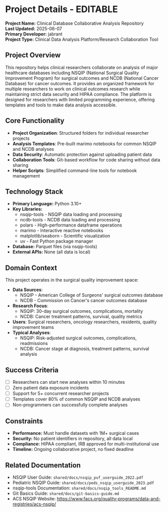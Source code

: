 # Project Details - EDITABLE

**Project Name:** Clinical Database Collaborative Analysis Repository  
**Last Updated:** 2025-06-07  
**Primary Developer:** jabrant  
**Project Type:** Clinical Data Analysis Platform/Research Collaboration Tool

## Project Overview
This repository helps clinical researchers collaborate on analysis of major healthcare databases including NSQIP (National Surgical Quality Improvement Program) for surgical outcomes and NCDB (National Cancer Database) for cancer outcomes. It provides an organized framework for multiple researchers to work on clinical outcomes research while maintaining strict data security and HIPAA compliance. The platform is designed for researchers with limited programming experience, offering templates and tools to make data analysis accessible.

## Core Functionality
- **Project Organization**: Structured folders for individual researcher projects
- **Analysis Templates**: Pre-built marimo notebooks for common NSQIP and NCDB analyses
- **Data Security**: Automatic protection against uploading patient data
- **Collaboration Tools**: Git-based workflow for code sharing without data sharing
- **Helper Scripts**: Simplified command-line tools for notebook management

## Technology Stack
- **Primary Language:** Python 3.10+
- **Key Libraries:** 
  - nsqip-tools - NSQIP data loading and processing
  - ncdb-tools - NCDB data loading and processing
  - polars - High-performance dataframe operations
  - marimo - Interactive reactive notebooks
  - matplotlib/seaborn - Scientific visualization
  - uv - Fast Python package manager
- **Database:** Parquet files (via nsqip-tools)
- **External APIs:** None (all data is local)

## Domain Context
This project operates in the surgical quality improvement space:
- **Data Sources**: 
  - NSQIP - American College of Surgeons' surgical outcomes database
  - NCDB - Commission on Cancer's cancer outcomes database
- **Research Focus**: 
  - NSQIP: 30-day surgical outcomes, complications, mortality
  - NCDB: Cancer treatment patterns, survival, quality metrics
- **Users**: Surgical researchers, oncology researchers, residents, quality improvement teams
- **Typical Analyses**: 
  - NSQIP: Risk-adjusted surgical outcomes, complications, readmissions
  - NCDB: Cancer stage at diagnosis, treatment patterns, survival analysis

## Success Criteria
- [ ] Researchers can start new analyses within 10 minutes
- [ ] Zero patient data exposure incidents
- [ ] Support for 5+ concurrent researcher projects
- [ ] Templates cover 80% of common NSQIP and NCDB analyses
- [ ] Non-programmers can successfully complete analyses

## Constraints
- **Performance:** Must handle datasets with 1M+ surgical cases
- **Security:** No patient identifiers in repository, all data local
- **Compliance:** HIPAA compliant, IRB approved for multi-institutional use
- **Timeline:** Ongoing collaborative project, no fixed deadline

## Related Documentation
- NSQIP User Guide: `shared/docs/nsqip_puf_userguide_2022.pdf`
- Pediatric NSQIP Guide: `shared/docs/peds_nsqip_userguide_2023.pdf`
- nsqip-tools Documentation: `shared/docs/nsqip_tools_README.md`
- Git Basics Guide: `shared/docs/git-basics-guide.md`
- ACS NSQIP Website: https://www.facs.org/quality-programs/data-and-registries/acs-nsqip/